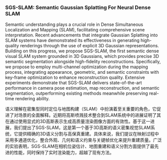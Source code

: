### SGS-SLAM: Semantic Gaussian Splatting For Neural Dense SLAM

Semantic understanding plays a crucial role in Dense Simultaneous Localization and Mapping (SLAM), facilitating comprehensive scene interpretation. Recent advancements that integrate Gaussian Splatting into SLAM systems have demonstrated its effectiveness in generating high-quality renderings through the use of explicit 3D Gaussian representations. Building on this progress, we propose SGS-SLAM, the first semantic dense visual SLAM system grounded in 3D Gaussians, which provides precise 3D semantic segmentation alongside high-fidelity reconstructions. Specifically, we propose to employ multi-channel optimization during the mapping process, integrating appearance, geometric, and semantic constraints with key-frame optimization to enhance reconstruction quality. Extensive experiments demonstrate that SGS-SLAM delivers state-of-the-art performance in camera pose estimation, map reconstruction, and semantic segmentation, outperforming existing methods meanwhile preserving real-time rendering ability.

语义理解在密集型同时定位与地图构建（SLAM）中扮演着至关重要的角色，它促进了对场景的全面解释。近期将高斯喷溅技术整合到SLAM系统中的进展证明了其在通过使用显式的3D高斯表示生成高质量渲染图像方面的有效性。基于这一进展，我们提出了SGS-SLAM，这是第一个基于3D高斯的语义密集视觉SLAM系统，它提供精确的3D语义分割与高保真重建。具体来说，我们提议在映射过程中采用多通道优化，整合外观、几何和语义约束与关键帧优化来提升重建质量。广泛的实验表明，SGS-SLAM在相机位姿估计、地图重建和语义分割方面提供了最先进的性能，同时保持了实时渲染能力，超越了现有方法。
